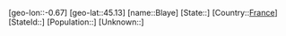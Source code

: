 ﻿---
location: [45.13,-0.67]
type: City
tags:
- geo/City


SpocWebEntityId: 29226
isDeleted: false
confidential: public

---
[geo-lon::-0.67]
[geo-lat::45.13]
[name::Blaye]
[State::]
[Country::[France](geo/Continent/Europe/France.md)]
[StateId::]
[Population::]
[Unknown::]

